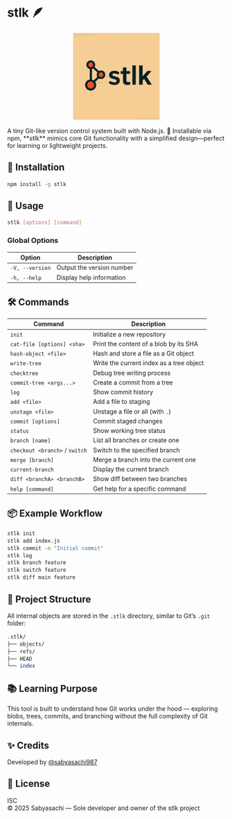 # stlk 🪶
<p align="center"> <img src="https://github.com/Sabyasachi987/STLK/blob/master/assets/%40sabyasachi.png" alt="stlk logo" width="200" /> </p>
A tiny Git-like version control system built with Node.js. 🚀  
Installable via npm, **stlk** mimics core Git functionality with a simplified design—perfect for learning or lightweight projects.


## 🚀 Installation

```bash
npm install -g stlk
```

## 🧠 Usage

```bash
stlk [options] [command]
```

### Global Options
| Option               | Description                   |
|----------------------|-------------------------------|
| `-V, --version`       | Output the version number     |
| `-h, --help`          | Display help information      |

## 🛠️ Commands

| Command                 | Description                                               |
|-------------------------|-----------------------------------------------------------|
| `init`                  | Initialize a new repository                                |
| `cat-file [options] <sha>` | Print the content of a blob by its SHA                   |
| `hash-object <file>`    | Hash and store a file as a Git object                     |
| `write-tree`            | Write the current index as a tree object                  |
| `checktree`             | Debug tree writing process                                |
| `commit-tree <args...>` | Create a commit from a tree                               |
| `log`                   | Show commit history                                       |
| `add <file>`            | Add a file to staging                                     |
| `unstage <file>`        | Unstage a file or all (with `.`)                          |
| `commit [options]`      | Commit staged changes                                     |
| `status`                | Show working tree status                                  |
| `branch [name]`         | List all branches or create one                           |
| `checkout <branch>` / `switch` | Switch to the specified branch                         |
| `merge [branch]`        | Merge a branch into the current one                       |
| `current-branch`        | Display the current branch                                |
| `diff <branchA> <branchB>` | Show diff between two branches                          |
| `help [command]`        | Get help for a specific command                           |

## 📦 Example Workflow

```bash
stlk init
stlk add index.js
stlk commit -m "Initial commit"
stlk log
stlk branch feature
stlk switch feature
stlk diff main feature
```

## 📁 Project Structure

All internal objects are stored in the `.stlk` directory, similar to Git’s `.git` folder:

```perl
.stlk/
├── objects/
├── refs/
├── HEAD
└── index
```

## 📚 Learning Purpose

This tool is built to understand how Git works under the hood — exploring blobs, trees, commits, and branching without the full complexity of Git internals. 

## ✨ Credits

Developed by [@sabyasachi987](https://github.com/sabyasachi987)

## 📜 License

ISC  
© 2025 Sabyasachi — Sole developer and owner of the stlk project